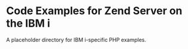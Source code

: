 # Code Examples for Zend Server on the IBM i
A placeholder directory for IBM i-specific PHP examples.
